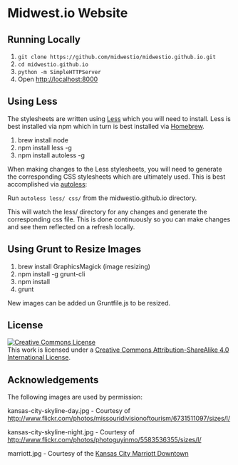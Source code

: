 # Midwest.io Website

## Running Locally

1. ```git clone https://github.com/midwestio/midwestio.github.io.git```
2. ```cd midwestio.github.io```
2. ```python -m SimpleHTTPServer```
3. Open [http://localhost:8000](http://localhost:8000)

## Using Less

The stylesheets are written using [Less](http://lesscss.org/) which you will need to install.
Less is best installed via npm which in turn is best installed via [Homebrew](http://brew.sh/).

1. brew install node
2. npm install less -g
3. npm install autoless -g

When making changes to the Less stylesheets, you will need to generate the corresponding
CSS stylesheets which are ultimately used. This is best accomplished via
[autoless](https://github.com/jgonera/autoless):

Run ```autoless less/ css/``` from the midwestio.github.io directory.

This will watch the less/ directory for any changes and generate the corresponding css file.
This is done continuously so you can make changes and see them reflected on a refresh locally.

## Using Grunt to Resize Images

1. brew install GraphicsMagick (image resizing)
2. npm install -g grunt-cli
3. npm install
4. grunt

New images can be added un Gruntfile.js to be resized.

## License

<a rel="license" href="http://creativecommons.org/licenses/by-sa/4.0/deed.en_US"><img alt="Creative Commons License" style="border-width:0" src="http://i.creativecommons.org/l/by-sa/4.0/88x31.png" /></a><br />This work is licensed under a <a rel="license" href="http://creativecommons.org/licenses/by-sa/4.0/deed.en_US">Creative Commons Attribution-ShareAlike 4.0 International License</a>.

## Acknowledgements

The following images are used by permission:

kansas-city-skyline-day.jpg - Courtesy of http://www.flickr.com/photos/missouridivisionoftourism/6731511097/sizes/l/

kansas-city-skyline-night.jpg - Courtesy of http://www.flickr.com/photos/photoguyinmo/5583536355/sizes/l/

marriott.jpg - Courtesy of the [Kansas City Marriott Downtown](http://www.marriott.com/hotels/travel/mcidt-kansas-city-marriott-downtown/)